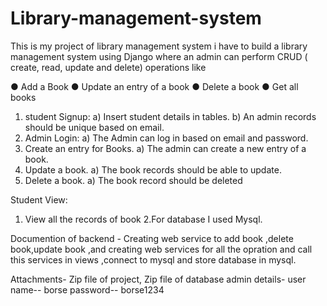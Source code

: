 # Library-management-system
This is my project of library management system i have to build a library management system using Django where an admin can
perform CRUD ( create, read, update and delete) operations like

● Add a Book
● Update an entry of a book
● Delete a book
● Get all books
1. student Signup:
a) Insert student details in tables.
b) An admin records should be unique based on email. 
2. Admin Login:
a) The Admin can log in based on email and password.
3. Create an entry for Books.
a) The admin can create a new entry of a book.
5. Update a book.
a) The book records should be able to update.
6. Delete a book.
a) The book record should be deleted

Student View:
1. View all the records of book
2.For database I used Mysql. 

Documention of backend - Creating web service to add book ,delete book,update book ,and creating web services for all the opration and call this services in views ,connect to mysql and store database in mysql.
                        

Attachments- Zip file of project,
             Zip file of database
admin details-  user name-- borse
                password-- borse1234
